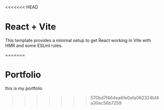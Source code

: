 <<<<<<< HEAD
# React + Vite

This template provides a minimal setup to get React working in Vite with HMR and some ESLint rules.

=======
# Portfolio
this is my portfolio
>>>>>>> 570bd7f464ea6fe0efa062324bf4a30ec56b7259
